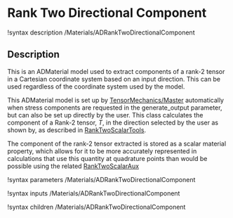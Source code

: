 # Rank Two Directional Component

!syntax description /Materials/ADRankTwoDirectionalComponent

## Description

This is an ADMaterial model used to extract components of a rank-2 tensor in a
Cartesian coordinate system based on an input direction. This can be used
regardless of the coordinate system used by the model.

This ADMaterial model is set up by
[TensorMechanics/Master](/Modules/TensorMechanics/Master/index.md) automatically
when stress components are requested in the generate_output parameter, but can
also be set up directly by the user. This class calculates the component of a
Rank-2 tensor, $T$, in the direction selected by the user as shown by, as
described in [RankTwoScalarTools](RankTwoScalarTools.md).  


The component of the rank-2 tensor extracted is stored as a scalar material
property, which allows for it to be more accurately represented in calculations
that use this quantity at quadrature points than would be possible using the
related [RankTwoScalarAux](RankTwoScalarAux.md)

!syntax parameters /Materials/ADRankTwoDirectionalComponent

!syntax inputs /Materials/ADRankTwoDirectionalComponent

!syntax children /Materials/ADRankTwoDirectionalComponent
